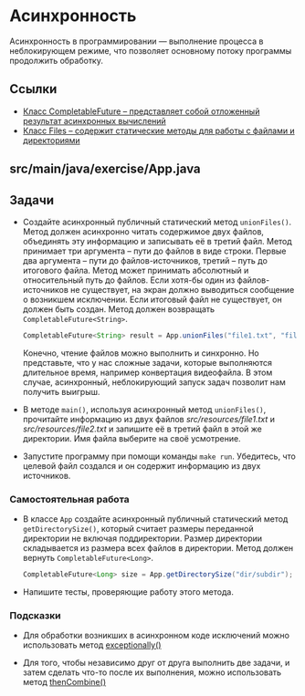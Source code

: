 # Асинхронность

Асинхронность в программировании — выполнение процесса в неблокирующем режиме, что позволяет основному потоку программы продолжить обработку.

## Ссылки

* [Класс CompletableFuture – представляет собой отложенный результат асинхронных вычислений](https://docs.oracle.com/en/java/javase/20/docs/api/java.base/java/util/concurrent/CompletableFuture.html)
* [Класс Files – содержит статические методы для работы с файлами и директориями](https://docs.oracle.com/en/java/javase/20/docs/api/java.base/java/nio/file/Files.html)

## src/main/java/exercise/App.java

## Задачи

* Создайте асинхронный публичный статический метод `unionFiles()`. Метод должен асинхронно читать содержимое двух файлов, объединять эту информацию и записывать её в третий файл. Метод принимает три аргумента – пути до файлов в виде строки. Первые два аргумента – пути до файлов-источников, третий – путь до итогового файла. Метод может принимать абсолютный и относительный путь до файлов. Если хотя-бы один из файлов-источников не существует, на экран должно выводиться сообщение о возникшем исключении. Если итоговый файл не существует, он должен быть создан. Метод должен возвращать `CompletableFuture<String>`.

  ```java
  CompletableFuture<String> result = App.unionFiles("file1.txt", "file2.txt", "dest.txt");
  ```

  Конечно, чтение файлов можно выполнить и синхронно. Но представьте, что у нас сложные задачи, которые выполняются длительное время, например конвертация видеофайла. В этом случае, асинхронный, неблокирующий запуск задач позволит нам получить выигрыш.

* В методе `main()`, используя асинхронный метод `unionFiles()`, прочитайте информацию из двух файлов *src/resources/file1.txt* и *src/resources/file2.txt* и запишите её в третий файл в этой же директории. Имя файла выберите на своё усмотрение.

* Запустите программу при помощи команды `make run`. Убедитесь, что целевой файл создался и он содержит информацию из двух источников.

### Самостоятельная работа

* В классе `App` создайте асинхронный публичный статический метод `getDirectorySize()`, который считает размеры переданной директории не включая поддиректории. Размер директории складывается из размера всех файлов в директории. Метод должен вернуть `CompletableFuture<Long>`.

  ```java
  CompletableFuture<Long> size = App.getDirectorySize("dir/subdir");
  ```

* Напишите тесты, проверяющие работу этого метода.

### Подсказки

* Для обработки возникших в асинхронном коде исключений можно использовать метод [exceptionally()](https://docs.oracle.com/en/java/javase/20/docs/api/java.base/java/util/concurrent/CompletableFuture.html#exceptionally(java.util.function.Function))

* Для того, чтобы независимо друг от друга выполнить две задачи, и затем сделать что-то после их выполнения, можно использовать метод [thenCombine()](https://docs.oracle.com/en/java/javase/20/docs/api/java.base/java/util/concurrent/CompletableFuture.html#thenCombine(java.util.concurrent.CompletionStage,java.util.function.BiFunction))
